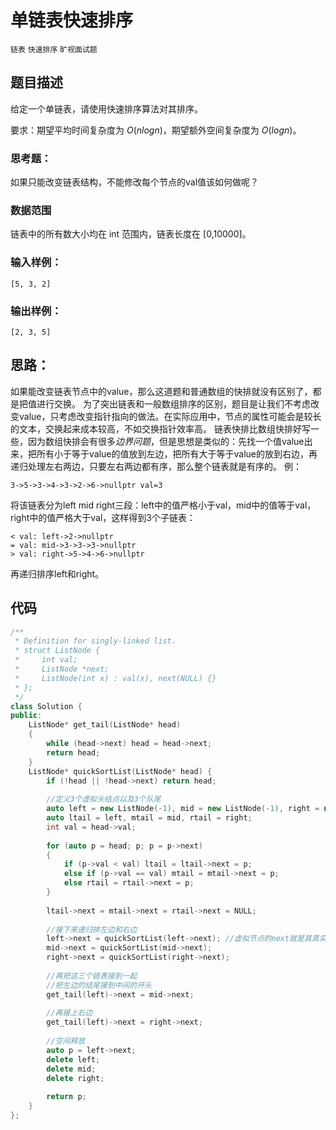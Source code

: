 # 单链表快速排序

`链表` `快速排序` `旷视面试题`
## 题目描述
给定一个单链表，请使用快速排序算法对其排序。

要求：期望平均时间复杂度为 $O(nlogn)$，期望额外空间复杂度为 $O(logn)$。

### 思考题： 
如果只能改变链表结构，不能修改每个节点的val值该如何做呢？

### 数据范围
链表中的所有数大小均在 int 范围内，链表长度在 [0,10000]。

### 输入样例：
```
[5, 3, 2]
```
### 输出样例：
```
[2, 3, 5]
```

## 思路：
如果能改变链表节点中的value，那么这道题和普通数组的快排就没有区别了，都是把值进行交换。
为了突出链表和一般数组排序的区别，题目是让我们不考虑改变value，只考虑改变指针指向的做法。在实际应用中，节点的属性可能会是较长的文本，交换起来成本较高，不如交换指针效率高。
链表快排比数组快排好写一些，因为数组快排会有很多*边界问题*，但是思想是类似的：先找一个值value出来，把所有小于等于value的值放到左边，把所有大于等于value的放到右边，再递归处理左右两边，只要左右两边都有序，那么整个链表就是有序的。
例：
```
3->5->3->4->3->2->6->nullptr val=3
```
将该链表分为left mid right三段：left中的值严格小于val，mid中的值等于val，right中的值严格大于val，这样得到3个子链表：

```
< val: left->2->nullptr
= val: mid->3->3->3->nullptr
> val: right->5->4->6->nullptr
```
再递归排序left和right。

## 代码
```c++
/**
 * Definition for singly-linked list.
 * struct ListNode {
 *     int val;
 *     ListNode *next;
 *     ListNode(int x) : val(x), next(NULL) {}
 * };
 */
class Solution {
public:
    ListNode* get_tail(ListNode* head)
    {
        while (head->next) head = head->next;
        return head;
    }
    ListNode* quickSortList(ListNode* head) {
        if (!head || !head->next) return head;
        
        //定义3个虚拟头结点以及3个队尾
        auto left = new ListNode(-1), mid = new ListNode(-1), right = new ListNode(-1);
        auto ltail = left, mtail = mid, rtail = right;
        int val = head->val;
        
        for (auto p = head; p; p = p->next)
        {
            if (p->val < val) ltail = ltail->next = p;
            else if (p->val == val) mtail = mtail->next = p;
            else rtail = rtail->next = p;
        }
        
        ltail->next = mtail->next = rtail->next = NULL;
        
        //接下来递归排左边和右边
        left->next = quickSortList(left->next); //虚拟节点的next就是其真实的节点
        mid->next = quickSortList(mid->next);
        right->next = quickSortList(right->next);
        
        //再把这三个链表接到一起
        //把左边的结尾接到中间的开头
        get_tail(left)->next = mid->next;
        
        //再接上右边
        get_tail(left)->next = right->next;
        
        //空间释放
        auto p = left->next;
        delete left;
        delete mid;
        delete right;
        
        return p;
    }
};
```


